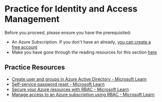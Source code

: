 # Practice for Identity and Access Management

Before you proceed, please ensure you have the prerequisited:

* An Azure Subscription. If you don't have an already, [you can create a free account](https://azure.microsoft.com/en-us/free/)
* Make you have gone through the reading resources for this section [here](../README.md)

## Practice Resources

* [Create user and groups in Azure Active Directory - Microsoft Learn](https://docs.microsoft.com/en-us/learn/modules/create-users-and-groups-in-azure-active-directory/)
* [Self-service password reset - Microsoft Learn](https://docs.microsoft.com/en-us/learn/modules/allow-users-reset-their-password/)
* [Secure your Azure resources with RBAC - Microsoft Learn](https://docs.microsoft.com/en-us/learn/modules/secure-azure-resources-with-rbac/)
* [Manage access to an Azure subscription using RBAC - Microsoft Learn](https://docs.microsoft.com/en-us/learn/modules/manage-subscription-access-azure-rbac/)